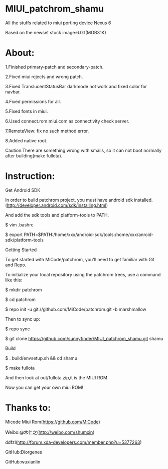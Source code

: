 # MIUI_patchrom_shamu
All the stuffs related to miui porting device Nexus 6

Based on the newset stock image:6.0.1(MOB31K)

# About:

1.Finished primary-patch and secondary-patch.

2.Fixed miui rejects and wrong patch.

3.Fixed TranslucentStatusBar darkmode not work and fixed color for navbar.

4.Fixed permissions for all.

5.Fixed fonts in miui.

6.Used connect.rom.miui.com as connectivity check server.

7.RemoteView: fix no such method error.

8.Added native root.

Caution:There are something wrong with smails, so it can not boot normally after building(make fullota).

# Instruction:

Get Android SDK

In order to build patchrom project, you must have android sdk installed.(http://developer.android.com/sdk/installing.html)

And add the sdk tools and platform-tools to PATH.

$ vim .bashrc

$ export PATH=$PATH:/home/xxx/android-sdk/tools:/home/xxx/anroid-sdk/platform-tools

Getting Started

To get started with MiCode/patchrom, you'll need to get familiar with Git and Repo.

To initialize your local repository using the patchrom trees, use a command like this:

$ mkdir patchrom

$ cd patchrom

$ repo init -u git://github.com/MiCode/patchrom.git -b marshmallow

Then to sync up:

$ repo sync

$ git clone https://github.com/sunnyfinder/MIUI_patchrom_shamu.git shamu

Build

$ . build/envsetup.sh && cd shamu

$ make fullota

And then look at out/fullota.zip,it is the MIUI ROM

Now you can get your own miui ROM!

# Thanks to:

Micode Miui Rom(https://github.com/MiCode)

Weibo:@木仁之(http://weibo.com/shumxin)

ddfzl(http://forum.xda-developers.com/member.php?u=5377263)

GitHub:Diorgenes

GitHub:wuxianlin
